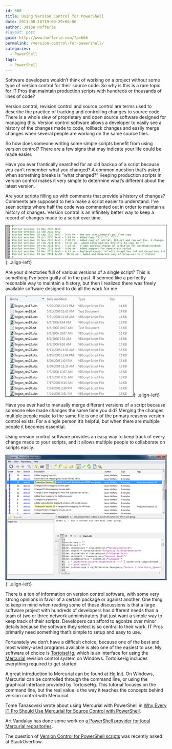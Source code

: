 ```yaml
---
id: 666
title: Using Version Control for PowerShell
date: 2011-08-16T19:00:29+00:00
author: Jason Hofferle
#layout: post
guid: http://www.hofferle.com/?p=666
permalink: /version-control-for-powershell/
categories:
  - PowerShell
tags:
  - PowerShell
---
```

Software developers wouldn&#8217;t think of working on a project without some type of version control for their source code. So why is this is a rare topic for IT Pros that maintain production scripts with hundreds or thousands of lines of code?

Version control, revision control and source control are terms used to describe the practice of tracking and controlling changes to source code. There is a whole slew of proprietary and open source software designed for managing this. Version control software allows a developer to easily see a history of the changes made to code, rollback changes and easily merge changes when several people are working on the same source files.

So how does someone writing some simple scripts benefit from using version control? There are a few signs that may indicate your life could be made easier.

Have you ever frantically searched for an old backup of a script because you can&#8217;t remember what you changed? A common question that&#8217;s asked when something breaks is &#8220;what changed?&#8221; Keeping production scripts in version control makes it very simple to determine what&#8217;s different about the latest version.

Are your scripts filling up with comments that provide a history of changes? Comments are supposed to help make a script easier to understand. I&#8217;ve seen scripts where half the code was commented out in order to maintain a history of changes. Version control is an infinitely better way to keep a record of changes made to a script over time.

![image-left](/assets/img/VersionHistoryInScript.png){: .align-left}

Are your directories full of various versions of a single script? This is something I&#8217;ve been guilty of in the past. It seemed like a perfectly resonable way to maintain a history, but then I realized there was freely available software designed to do all the work for me.

![image-left](/assets/img/ScriptVersions.png){: .align-left}

Have you ever had to manually merge different versions of a script because someone else made changes the same time you did? Merging the changes multiple people make to the same file is one of the primary reasons version control exists. For a single person it&#8217;s helpful, but when there are multiple people it becomes essential.

Using version control software provides an easy way to keep track of every change made to your scripts, and it allows multiple people to collaborate on scripts easily. 

![image-left](/assets/img/VersionControlHistory.png){: .align-left}

There is a ton of information on version control software, with some very strong opinions in favor of a certain package or against another. One thing to keep in mind when reading some of these discussions is that a large software project with hundreds of developers has different needs than a team of two or three network administrators that just want a simple way to keep track of their scripts. Developers can afford to agonize over minor details because the software they select is so central to their work. IT Pros primarily need something that&#8217;s simple to setup and easy to use.

Fortunately we don&#8217;t have a difficult choice, because one of the best and most widely-used programs available is also one of the easiest to use. My software of choice is [TortoiseHg](http://tortoisehg.bitbucket.org/), which is an interface for using the [Mercurial](http://mercurial.selenic.com/) revision control system on Windows. TortoiseHg includes everything required to get started.

A great introduction to Mercurial can be found at [Hg Init](http://hginit.com/). On Windows, Mercurial can be controlled through the command line, or using the graphical interface provided by TortoiseHg. This tutorial focuses on the command line, but the real value is the way it teaches the concepts behind version control with Mercurial.

Tome Tanasovski wrote about using Mercurial with PowerShell in [Why Every IT Pro Should Use Mercurial for Source Control with PowerShell](http://powertoe.wordpress.com/2010/12/12/why-every-it-pro-should-use-mercurial-for-source-control-with-their-powershell-scripts/).

Art Vandalay has done some work on [a PowerShell provider for local Mercurial repositories](http://ripplingbrainwaves.blogspot.com/2010/03/powershell-provider-for-local-mercurial.html).

The question of [Version Control for PowerShell scripts](http://stackoverflow.com/questions/7070506/version-control-for-powershell-scripts) was recently asked at StackOverflow.